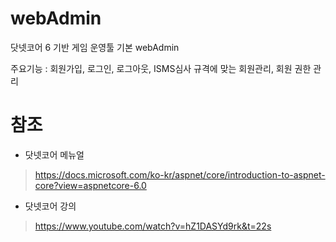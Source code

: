 # webAdmin

닷넷코어 6 기반 
게임 운영툴 기본 webAdmin

주요기능 : 
회원가입, 로그인, 로그아웃, ISMS심사 규격에 맞는 회원관리, 회원 권한 관리

# 참조
- 닷넷코어 메뉴얼
>https://docs.microsoft.com/ko-kr/aspnet/core/introduction-to-aspnet-core?view=aspnetcore-6.0

- 닷넷코어 강의
>https://www.youtube.com/watch?v=hZ1DASYd9rk&t=22s